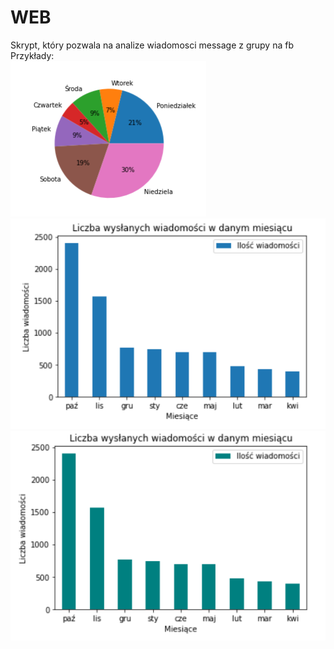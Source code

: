# WEB

Skrypt, który pozwala na analize wiadomosci message z grupy na fb
Przykłady:<br/>
![](ex3.png)<br/>![](ex1.png)![](ex2.png)
